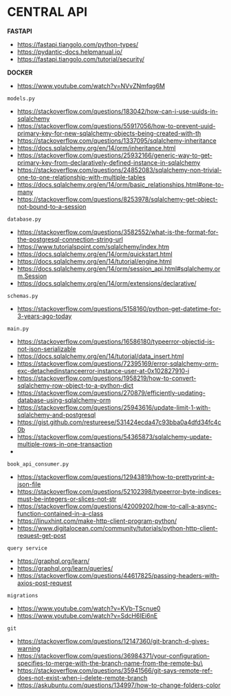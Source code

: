# **CENTRAL API**

**FASTAPI**
- https://fastapi.tiangolo.com/python-types/
- https://pydantic-docs.helpmanual.io/
- https://fastapi.tiangolo.com/tutorial/security/

**DOCKER**
- https://www.youtube.com/watch?v=NVvZNmfqg6M

`models.py`
- https://stackoverflow.com/questions/183042/how-can-i-use-uuids-in-sqlalchemy
- https://stackoverflow.com/questions/55917056/how-to-prevent-uuid-primary-key-for-new-sqlalchemy-objects-being-created-with-th
- https://stackoverflow.com/questions/1337095/sqlalchemy-inheritance
- https://docs.sqlalchemy.org/en/14/orm/inheritance.html
- https://stackoverflow.com/questions/25932166/generic-way-to-get-primary-key-from-declaratively-defined-instance-in-sqlalchemy
- https://stackoverflow.com/questions/24852083/sqlalchemy-non-trivial-one-to-one-relationship-with-multiple-tables
- https://docs.sqlalchemy.org/en/14/orm/basic_relationships.html#one-to-many
- https://stackoverflow.com/questions/8253978/sqlalchemy-get-object-not-bound-to-a-session

`database.py`
- https://stackoverflow.com/questions/3582552/what-is-the-format-for-the-postgresql-connection-string-url
- https://www.tutorialspoint.com/sqlalchemy/index.htm
- https://docs.sqlalchemy.org/en/14/orm/quickstart.html
- https://docs.sqlalchemy.org/en/14/tutorial/engine.html
- https://docs.sqlalchemy.org/en/14/orm/session_api.html#sqlalchemy.orm.Session
- https://docs.sqlalchemy.org/en/14/orm/extensions/declarative/

`schemas.py`
- https://stackoverflow.com/questions/5158160/python-get-datetime-for-3-years-ago-today

`main.py`
- https://stackoverflow.com/questions/16586180/typeerror-objectid-is-not-json-serializable
- https://docs.sqlalchemy.org/en/14/tutorial/data_insert.html
- https://stackoverflow.com/questions/72395169/error-sqlalchemy-orm-exc-detachedinstanceerror-instance-user-at-0x102827910-i
- https://stackoverflow.com/questions/1958219/how-to-convert-sqlalchemy-row-object-to-a-python-dict
- https://stackoverflow.com/questions/270879/efficiently-updating-database-using-sqlalchemy-orm
- https://stackoverflow.com/questions/25943616/update-limit-1-with-sqlalchemy-and-postgresql
- https://gist.github.com/restureese/531424ecda47c93bba0a4dfd34fc4c0b
- https://stackoverflow.com/questions/54365873/sqlalchemy-update-multiple-rows-in-one-transaction
- 

`book_api_consumer.py`

- https://stackoverflow.com/questions/12943819/how-to-prettyprint-a-json-file
- https://stackoverflow.com/questions/52102398/typeerror-byte-indices-must-be-integers-or-slices-not-str
- https://stackoverflow.com/questions/42009202/how-to-call-a-async-function-contained-in-a-class
- https://linuxhint.com/make-http-client-program-python/
- https://www.digitalocean.com/community/tutorials/python-http-client-request-get-post

`query service`
- https://graphql.org/learn/
- https://graphql.org/learn/queries/
- https://stackoverflow.com/questions/44617825/passing-headers-with-axios-post-request

`migrations`
- https://www.youtube.com/watch?v=KVb-TScnue0
- https://www.youtube.com/watch?v=SdcH6IEi6nE

`git`
- https://stackoverflow.com/questions/12147360/git-branch-d-gives-warning
- https://stackoverflow.com/questions/36984371/your-configuration-specifies-to-merge-with-the-branch-name-from-the-remote-bu\
- https://stackoverflow.com/questions/35941566/git-says-remote-ref-does-not-exist-when-i-delete-remote-branch
- https://askubuntu.com/questions/134997/how-to-change-folders-color